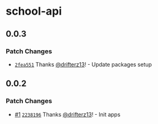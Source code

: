 # school-api

## 0.0.3

### Patch Changes

- [`2fea551`](https://github.com/drifterz13/monorepo-poc/commit/2fea551a72db765e020dd979e73d5ed34c66ad01) Thanks [@drifterz13](https://github.com/drifterz13)! - Update packages setup

## 0.0.2

### Patch Changes

- [#1](https://github.com/drifterz13/monorepo-poc/pull/1) [`2238196`](https://github.com/drifterz13/monorepo-poc/commit/2238196a6a88c478c4ad4fc68c46862f82209853) Thanks [@drifterz13](https://github.com/drifterz13)! - Init apps
